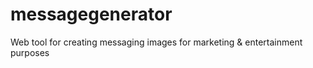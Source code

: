 # messagegenerator
Web tool for creating messaging images for marketing  &amp; entertainment purposes
